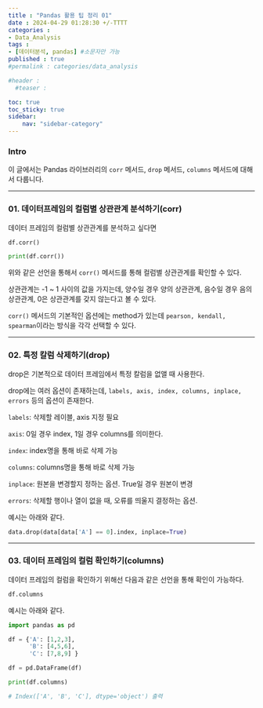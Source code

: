 ```yaml
---
title : "Pandas 활용 팁 정리 01"
date : 2024-04-29 01:28:30 +/-TTTT
categories : 
- Data_Analysis
tags : 
- [데이터분석, pandas] #소문자만 가능
published : true
#permalink : categories/data_analysis

#header :
  #teaser : 

toc: true
toc_sticky: true
sidebar:
    nav: "sidebar-category"
---
```


### Intro

이 글에서는 Pandas 라이브러리의 `corr` 메서드, `drop` 메서드, `columns` 메서드에 대해서 다룹니다.

* * *

### 01\. 데이터프레임의 컬럼별 상관관계 분석하기(corr)

데이터 프레임의 컬럼별 상관관계를 분석하고 싶다면 

```python
df.corr()

print(df.corr())
```

위와 같은 선언을 통해서 `corr()` 메서드를 통해 컬럼별 상관관계를 확인할 수 있다.

상관관계는 -1 ~ 1 사이의 값을 가지는데, 양수일 경우 양의 상관관계, 음수일 경우 음의 상관관계, 0은 상관관계를 갖지 않는다고 볼 수 있다.

`corr()` 메서드의 기본적인 옵션에는 method가 있는데 `pearson, kendall, spearman`이라는 방식을 각각 선택할 수 있다.

* * *

### 02\. 특정 칼럼 삭제하기(drop)

drop은 기본적으로 데이터 프레임에서 특정 칼럼을 없앨 때 사용한다.

drop에는 여러 옵션이 존재하는데, `labels, axis, index, columns, inplace, errors` 등의 옵션이 존재한다.

`labels`: 삭제할 레이블, axis 지정 필요

`axis`: 0일 경우 index, 1일 경우 columns를 의미한다.

`index`: index명을 통해 바로 삭제 가능

`columns`: columns명을 통해 바로 삭제 가능

`inplace`: 원본을 변경할지 정하는 옵션. True일 경우 원본이 변경

`errors`: 삭제할 행이나 열이 없을 때, 오류를 띄울지 결정하는 옵션.

예시는 아래와 같다.

```python
data.drop(data[data['A'] == 0].index, inplace=True)
```

* * *

### 03\. 데이터 프레임의 컬럼 확인하기(columns)

데이터 프레임의 컬럼을 확인하기 위해선 다음과 같은 선언을 통해 확인이 가능하다.

```python
df.columns
```

예시는 아래와 같다.

```python
import pandas as pd

df = {'A': [1,2,3],
      'B': [4,5,6],
      'C': [7,8,9] }

df = pd.DataFrame(df)

print(df.columns)

# Index(['A', 'B', 'C'], dtype='object') 출력
```

